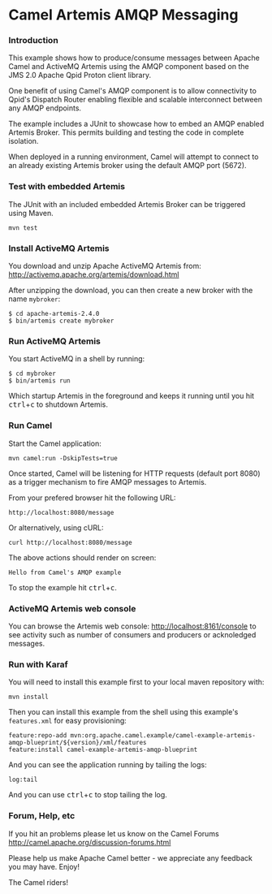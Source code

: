 # Camel Artemis AMQP Messaging

### Introduction

This example shows how to produce/consume messages between Apache Camel and ActiveMQ Artemis using the AMQP component based on the JMS 2.0 Apache Qpid Proton client library.

One benefit of using Camel's AMQP component is to allow connectivity to Qpid's Dispatch Router enabling flexible and scalable interconnect between any AMQP endpoints.

The example includes a JUnit to showcase how to embed an AMQP enabled Artemis Broker. This permits building and testing the code in complete isolation.

When deployed in a running environment, Camel will attempt to connect to an already existing Artemis broker using the default AMQP port (5672).

### Test with embedded Artemis

The JUnit with an included embedded Artemis Broker can be triggered using Maven.

    mvn test

### Install ActiveMQ Artemis

You download and unzip Apache ActiveMQ Artemis from: http://activemq.apache.org/artemis/download.html

After unzipping the download, you can then create a new broker with the name `mybroker`:

    $ cd apache-artemis-2.4.0 
    $ bin/artemis create mybroker

### Run ActiveMQ Artemis

You start ActiveMQ in a shell by running:

    $ cd mybroker
    $ bin/artemis run

Which startup Artemis in the foreground and keeps it running until you hit <kbd>ctrl</kbd>+<kbd>c</kbd>
to shutdown Artemis.

### Run Camel

Start the Camel application:

    mvn camel:run -DskipTests=true

Once started, Camel will be listening for HTTP requests (default port 8080) as a trigger mechanism to fire AMQP messages to Artemis.

From your prefered browser hit the following URL:

    http://localhost:8080/message
    
Or alternatively, using cURL:

    curl http://localhost:8080/message
    
The above actions should render on screen:

    Hello from Camel's AMQP example

To stop the example hit <kbd>ctrl</kbd>+<kbd>c</kbd>.

### ActiveMQ Artemis web console

You can browse the Artemis web console: <http://localhost:8161/console> 
to see activity such as number of consumers and producers or acknoledged messages.

### Run with Karaf
You will need to install this example first to your local maven repository with:

	mvn install

Then you can install this example from the shell using this example's `features.xml`
for easy provisioning:

	feature:repo-add mvn:org.apache.camel.example/camel-example-artemis-amqp-blueprint/${version}/xml/features
	feature:install camel-example-artemis-amqp-blueprint

And you can see the application running by tailing the logs:

	log:tail

And you can use <kbd>ctrl</kbd>+<kbd>c</kbd> to stop tailing the log.

### Forum, Help, etc

If you hit an problems please let us know on the Camel Forums
	<http://camel.apache.org/discussion-forums.html>

Please help us make Apache Camel better - we appreciate any feedback you may
have.  Enjoy!



The Camel riders!


